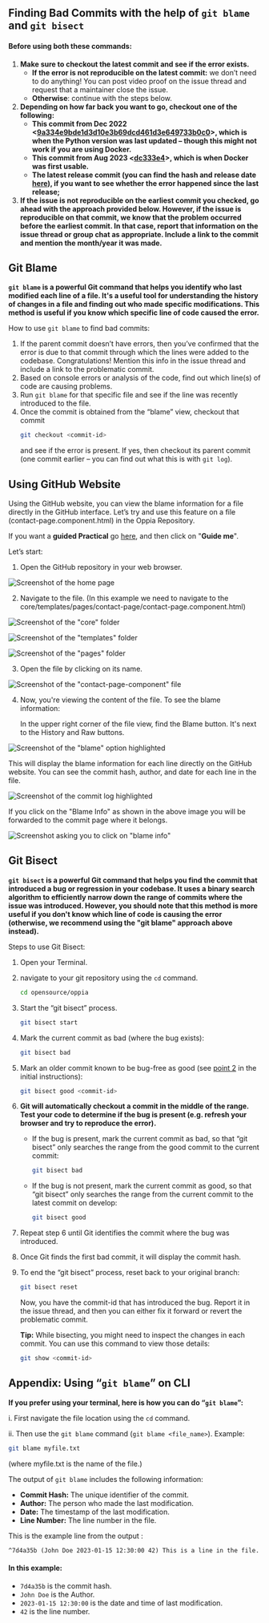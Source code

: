 ## Finding Bad Commits with the help of `git blame` and `git bisect`

#### Before using both these commands:
1. **Make sure to checkout the latest commit and see if the error exists.**
    * **If the error is not reproducible on the latest commit:** we don’t need to do anything! You can post video proof on the issue thread and request that a maintainer close the issue.
    * **Otherwise**: continue with the steps below.
2. **Depending on how far back you want to go, checkout one of the following:**
    * **This commit from Dec 2022 &lt;[9a334e9bde1d3d10e3b69dcd461d3e649733b0c0](https://github.com/oppia/oppia/commit/9a334e9bde1d3d10e3b69dcd461d3e649733b0c0)>, which is when the Python version was last updated – though this might not work if you are using Docker.**
    * **This commit from Aug 2023 &lt;[dc333e4](https://github.com/oppia/oppia/commit/dc333e4e25dc72e22910cb6f8ef32ae652a29dad)>, which is when Docker was first usable.**
    * **The latest release commit (you can find the hash and release date [here](https://github.com/oppia/oppia/releases)), if you want to see whether the error happened since the last release;**
3. **If the issue is not reproducible on the earliest commit you checked, go ahead with the approach provided below. However, if the issue is reproducible on that commit, we know that the problem occurred before the earliest commit. In that case, report that information on the issue thread or group chat as appropriate. Include a link to the commit and mention the month/year it was made.**

## Git Blame

**`git blame` is a powerful Git command that helps you identify who last modified each line of a file. It's a useful tool for understanding the history of changes in a file and finding out who made specific modifications. This method is useful if you know which specific line of code caused the error.**

How to use `git blame` to find bad commits:

1. If the parent commit doesn’t have errors, then you’ve confirmed that the error is due to that commit through which the lines were added to the codebase. Congratulations! Mention this info in the issue thread and include a link to the problematic commit.
2. Based on console errors or analysis of the code, find out which line(s) of code are causing problems.
3. Run `git blame` for that specific file and see if the line was recently introduced to the file.
4. Once the commit is obtained from the “blame” view, checkout that commit
    ```bash
    git checkout <commit-id>
    ```
    and see if the error is present. If yes, then checkout its parent commit (one commit earlier – you can find out what this is with `git log`).

## Using GitHub Website
    

Using the GitHub website, you can view the blame information for a file directly in the GitHub interface. Let’s try and use this feature on a file (contact-page.component.html) in the Oppia Repository.

If you want a **guided Practical** go [here](https://app.tango.us/app/workflow/Using-Blame-with-github-Website--f48fa87dc2e749e2af2dbd10281f4ec2), and then click on "**Guide me**".


Let’s start: 


1. Open the GitHub repository in your web browser.

![Screenshot of the home page](images/findCommitWhichIntroducedBug/image2.png)


2. Navigate to the file. (In this example we need to navigate to the core/templates/pages/contact-page/contact-page.component.html)


![Screenshot of the "core" folder](images/findCommitWhichIntroducedBug/image6.png)


![Screenshot of the "templates" folder](images/findCommitWhichIntroducedBug/image3.png)


![Screenshot of the "pages" folder](images/findCommitWhichIntroducedBug/image1.png)

3. Open the file by clicking on its name.


![Screenshot of the "contact-page-component" file](images/findCommitWhichIntroducedBug/image5.png)


4. Now, you're viewing the content of the file. To see the blame information:

    In the upper right corner of the file view, find the Blame button. It's next to the History and Raw buttons.


![Screenshot of the "blame" option highlighted](images/findCommitWhichIntroducedBug/image7.png)


This will display the blame information for each line directly on the GitHub website. You can see the commit hash, author, and date for each line in the file.

![Screenshot of the commit log highlighted](images/findCommitWhichIntroducedBug/image8.png)


If you click on the "Blame Info" as shown in the above image you will be forwarded to the commit page where it belongs.


![Screenshot asking you to click on "blame info"](images/findCommitWhichIntroducedBug/image4.png)


## Git Bisect

**`git bisect` is a powerful Git command that helps you find the commit that introduced a bug or regression in your codebase. It uses a binary search algorithm to efficiently narrow down the range of commits where the issue was introduced. However, you should note that this method is more useful if you don't know which line of code is causing the error (otherwise, we recommend using the "git blame" approach above instead).**


Steps to use Git Bisect:

1. Open your Terminal.

2. navigate to your git repository using the `cd` command.

    ```bash
    cd opensource/oppia
    ```


3. Start the “git bisect” process.

    ```bash
    git bisect start
    ```


4. Mark the current commit as bad (where the bug exists):

    ```bash
    git bisect bad
    ```


5. Mark an older commit known to be bug-free as good (see [point 2](#bookmark=kix.vtty5bx24m2x) in the initial instructions):

    ```bash
    git bisect good <commit-id>
    ```


6. **Git will automatically checkout a commit in the middle of the range. Test your code to determine if the bug is present (e.g. refresh your browser and try to reproduce the error).**
    * If the bug is present, mark the current commit as bad, so that “git bisect” only searches the range from the good commit to the current commit:

        ```bash
        git bisect bad
        ```


    * If the bug is not present, mark the current commit as good, so that “git bisect” only searches the range from the current commit to the latest commit on develop:

        ```bash
        git bisect good
        ```


7. Repeat step 6 until Git identifies the commit where the bug was introduced.
8. Once Git finds the first bad commit, it will display the commit hash.
9. To end the “git bisect” process, reset back to your original branch:

    ```bash
    git bisect reset
    ```


    Now, you have the commit-id that has introduced the bug. Report it in the issue thread, and then you can either fix it forward or revert the problematic commit.


    **Tip:** While bisecting, you might need to inspect the changes in each commit. You can use this command to view those details: 

    ```bash
    git show <commit-id>
    ```


## Appendix: Using “`git blame`” on CLI

**If you prefer using your terminal, here is how you can do “`git blame`”:**

i. First navigate the file location using the `cd` command.

ii. Then use the `git blame` command (`git blame <file_name>`).
Example: 
```bash
git blame myfile.txt
```
(where  myfile.txt  is the name of the file.)

The output of `git blame` includes the following information:
* **Commit Hash:** The unique identifier of the commit.
* **Author:** The person who made the last modification.
* **Date:** The timestamp of the last modification.
* **Line Number:** The line number in the file.

This is the example line from the output :

```
^7d4a35b (John Doe 2023-01-15 12:30:00 42) This is a line in the file.
```


#### **In this example:**
* `7d4a35b` is the commit hash.
* `John Doe` is the Author.
* `2023-01-15 12:30:00` is the date and time of last modification.
* `42` is the line number.